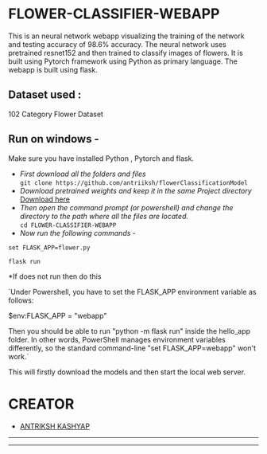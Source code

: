 # FLOWER-CLASSIFIER-WEBAPP
This is an neural network webapp visualizing the training of the network and testing accuracy of 98.6% accuracy.
The neural network uses pretrained resnet152 and then trained to classify images of flowers.
It is built using Pytorch framework using Python as primary language.
The webapp is built using flask.

## Dataset used :     
102 Category Flower Dataset  




## Run on windows - 
Make sure you have installed Python , Pytorch and flask.


* _First download all the folders and files_     
`git clone https://github.com/antriiksh/flowerClassificationModel`       
* _Download pretrained weights and keep it in the same Project directory_ [Download here](https://www.kaggle.com/souravs17031999/flowerclassifierudacitypretrainedweights)    
* _Then open the command prompt (or powershell) and change the directory to the path where all the files are located._       
`cd FLOWER-CLASSIFIER-WEBAPP`      
* _Now run the following commands_ -        

`set FLASK_APP=flower.py`   

`flask run`      

*If does not run then do this 


`Under Powershell, you have to set the FLASK_APP environment variable as follows:

$env:FLASK_APP = "webapp"

Then you should be able to run "python -m flask run" inside the hello_app folder. In other words, PowerShell manages environment variables differently, so the standard command-line "set FLASK_APP=webapp" won't work.`   

This will firstly download the models and then start the local web server.



# CREATOR
- [ANTRIKSH KASHYAP](https://github.com/antriiksh)
--------------------------------------------------
--------------------------------------------------
